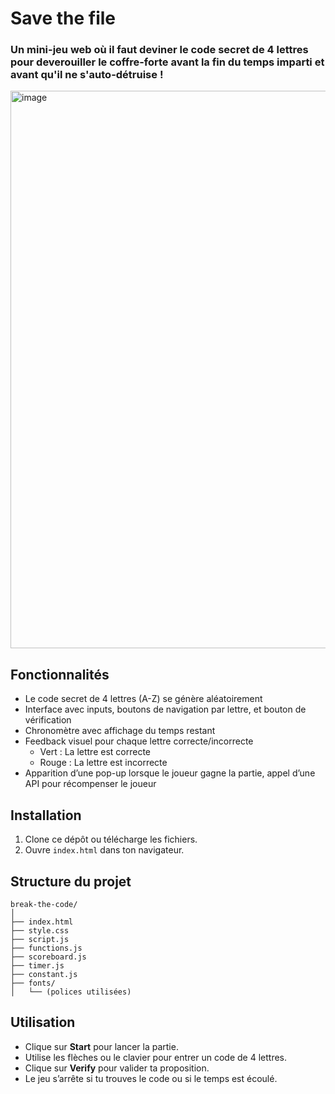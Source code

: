# Save the file

### Un mini-jeu web où il faut deviner le code secret de 4 lettres pour deverouiller le coffre-forte avant la fin du temps imparti et avant qu'il ne s'auto-détruise !

<img width="1614" height="892" alt="image" src="https://github.com/user-attachments/assets/e5eac1d4-c07c-401f-9427-eebbbb589836" />

## Fonctionnalités

- Le code secret de 4 lettres (A-Z) se génère aléatoirement
- Interface avec inputs, boutons de navigation par lettre, et bouton de vérification
- Chronomètre avec affichage du temps restant
- Feedback visuel pour chaque lettre correcte/incorrecte
  - Vert : La lettre est correcte
  - Rouge : La lettre est incorrecte
- Apparition d’une pop-up lorsque le joueur gagne la partie, appel d’une API pour récompenser le joueur

## Installation

1. Clone ce dépôt ou télécharge les fichiers.
2. Ouvre `index.html` dans ton navigateur.

## Structure du projet

```
break-the-code/
│
├── index.html
├── style.css
├── script.js
├── functions.js
├── scoreboard.js
├── timer.js
├── constant.js
├── fonts/
│   └── (polices utilisées)

```

## Utilisation

- Clique sur **Start** pour lancer la partie.
- Utilise les flèches ou le clavier pour entrer un code de 4 lettres.
- Clique sur **Verify** pour valider ta proposition.
- Le jeu s’arrête si tu trouves le code ou si le temps est écoulé.
